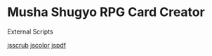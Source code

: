 # Musha Shugyo RPG Card Creator

External Scripts

[jsscrub](https://gist.github.com/Krazete/21b0c5c603480bc0913a66376db2087f)
[jscolor](https://github.com/EastDesire/jscolor)
[jspdf](https://github.com/MrRio/jsPDF)

